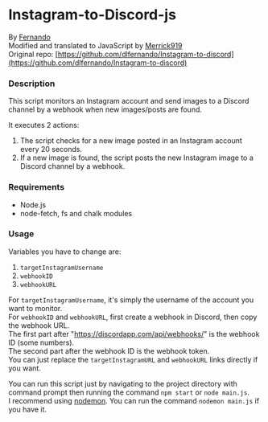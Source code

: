 # Instagram-to-Discord-js
By [Fernando](https://github.com/dlfernando/)\
Modified and translated to JavaScript by [Merrick919](https://github.com/Merrick919)\
Original repo: [https://github.com/dlfernando/Instagram-to-discord](https://github.com/dlfernando/Instagram-to-discord)

### Description

This script monitors an Instagram account and send images to a Discord channel by a webhook when new images/posts are found.

It executes 2 actions:
1. The script checks for a new image posted in an Instagram account every 20 seconds.
2. If a new image is found, the script posts the new Instagram image to a Discord channel by a webhook.

### Requirements

- Node.js
- node-fetch, fs and chalk modules

### Usage

Variables you have to change are:
1. `targetInstagramUsername`
2. `webhookID`
3. `webhookURL`

For `targetInstagramUsername`, it's simply the username of the account you want to monitor.\
For `webhookID` and `webhookURL`, first create a webhook in Discord, then copy the webhook URL.\
The first part after "https://discordapp.com/api/webhooks/" is the webhook ID (some numbers).\
The second part after the webhook ID is the webhook token.\
You can just replace the `targetInstagramURL` and `webhookURL` links directly if you want.

You can run this script just by navigating to the project directory with command prompt then running the command `npm start` or `node main.js`.\
I recommend using [nodemon](https://www.npmjs.com/package/nodemon). You can run the command `nodemon main.js` if you have it.